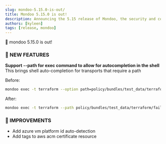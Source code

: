```yaml
---
slug: mondoo-5.15.0-is-out/
title: Mondoo 5.15.0 is out!
description: Announcing the 5.15 release of Mondoo, the security and compliance platform that prioritizes risks that matter most in your infrastructure.
authors: [kyleen]
tags: [release, mondoo]
---
```


🥳 mondoo 5.15.0 is out!

### 🎉 NEW FEATURES

**Support --path for exec command to allow for autocompletion in the shell**
This brings shell auto-completion for transports that require a path

Before:

```bash
mondoo exec -t terraform --option path=policy/bundles/test_data/terraform/fail "$(cat test.mql)"
```

After:

```bash
mondoo exec -t terraform --path policy/bundles/test_data/terraform/fail "$(cat test.mql)"
```

### 🧹 IMPROVEMENTS

- Add azure vm platform id auto-detection
- Add tags to aws acm certificate resource
